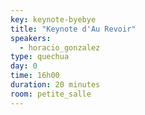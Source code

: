```yaml
---
key: keynote-byebye
title: "Keynote d'Au Revoir"
speakers:
  - horacio_gonzalez
type: quechua
day: 0
time: 16h00
duration: 20 minutes
room: petite_salle
---
```

